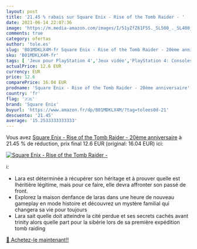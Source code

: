 ```yaml
---
layout: post
title: '21.45 % rabais sur Square Enix - Rise of the Tomb Raider - '
date: 2021-06-14 22:07:36
image: 'https://m.media-amazon.com/images/I/51yZfZ61F5S._SL500_._SL400_.jpg'
comments: true
category: ofertas
author: 'tole.es'
slug: 'B01MDKLX4M-fr Square Enix - Rise of the Tomb Raider - 20ème anniversaire'
sku: 'B01MDKLX4M-fr'
tags: [ 'Jeux pour PlayStation 4','Jeux vidéo','PlayStation 4: Consoles, jeux et accessoires','square enix', ]
actualPrice: 12.6 EUR
currency: EUR
price: 12.6
comparePrice: 16.04 EUR
prodname: 'Square Enix - Rise of the Tomb Raider - 20ème anniversaire'
country: 'fr'
flag: '🇫🇷'
brand: 'Square Enix'
buyurl: 'https://www.amazon.fr/dp/B01MDKLX4M/?tag=tolees0d-21'
descuento: '21.45'
average: '15.2533333333333'
---
```


Vous avez [Square Enix - Rise of the Tomb Raider - 20ème anniversaire](https://www.amazon.fr/dp/B01MDKLX4M/?tag=tolees0d-21)  à  21.45 % de réduction, prix final  12.6 EUR (original: 16.04 EUR) ici:

[![Square Enix - Rise of the Tomb Raider - ](https://m.media-amazon.com/images/I/51yZfZ61F5S._SL500_._SL400_.jpg)](https://www.amazon.fr/dp/B01MDKLX4M/?tag=tolees0d-21)

ℹ️:

- Lara est déterminée à récupérer son héritage et à prouver quelle est lhéritière légitime, mais pour ce faire, elle devra affronter son passé de front.
- Explorez la maison denfance de laras dans une heure de nouveau gameplay en mode histoire et découvrez un mystère familial qui changera sa vie pour toujours
- Lara sait quelle doit atteindre la cité perdue et ses secrets cachés avant trinity alors quelle part pour la sibérie lors de sa première expédition tomb raiding

[🛒 Achetez-le maintenant!!](https://www.amazon.fr/dp/B01MDKLX4M/?tag=tolees0d-21)
